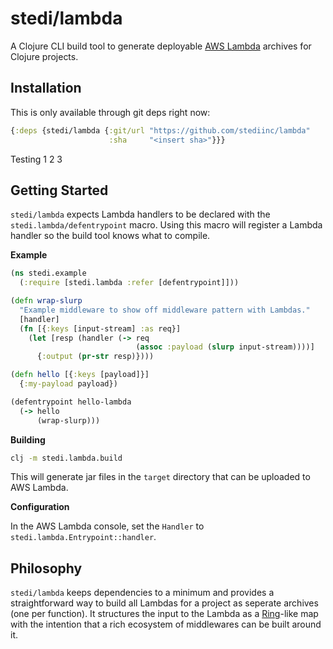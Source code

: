 # stedi/lambda

A Clojure CLI build tool to generate deployable [AWS Lambda][1] archives for
Clojure projects.

## Installation

This is only available through git deps right now:

``` clojure
{:deps {stedi/lambda {:git/url "https://github.com/stediinc/lambda"
                      :sha     "<insert sha>"}}}
```

Testing 1 2 3

## Getting Started

`stedi/lambda` expects Lambda handlers to be declared with the
`stedi.lambda/defentrypoint` macro. Using this macro will register a
Lambda handler so the build tool knows what to compile.

**Example**

``` clojure
(ns stedi.example
  (:require [stedi.lambda :refer [defentrypoint]]))

(defn wrap-slurp
  "Example middleware to show off middleware pattern with Lambdas."
  [handler]
  (fn [{:keys [input-stream] :as req}]
    (let [resp (handler (-> req
                            (assoc :payload (slurp input-stream))))]
      {:output (pr-str resp)})))

(defn hello [{:keys [payload]}]
  {:my-payload payload})

(defentrypoint hello-lambda
  (-> hello
      (wrap-slurp)))
```

**Building**

```bash
clj -m stedi.lambda.build
```

This will generate jar files in the `target` directory that can be
uploaded to AWS Lambda.

**Configuration**

In the AWS Lambda console, set the
`Handler` to `stedi.lambda.Entrypoint::handler`.

## Philosophy

`stedi/lambda` keeps dependencies to a minimum and provides a
straightforward way to build all Lambdas for a project as seperate
archives (one per function). It structures the input to the Lambda as
a [Ring][2]-like map with the intention that a rich ecosystem of
middlewares can be built around it.

[1]: https://aws.amazon.com/lambda/
[2]: https://github.com/ring-clojure/ring

